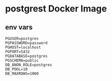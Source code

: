 # postgrest Docker Image

## env vars
```
PGUSER=postgres
PGPASSWORD=password
PGHOST=localhost
PGPORT=5432
PGDATABASE=postgres
PGSCHEMA=public
DB_ANON_ROLE=postgres
DB_POOL=10
DB_MAXROWS=1000
```
